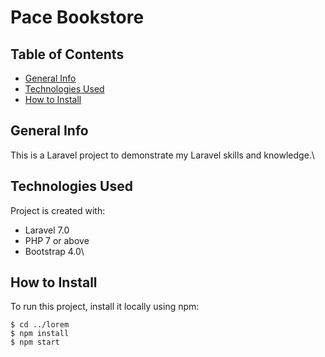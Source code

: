 # Pace Bookstore

## Table of Contents
* [General Info](#general-info)
* [Technologies Used](#technologies-used)
* [How to Install](#how-to-install)

## General Info
This is a Laravel project to demonstrate my Laravel skills and knowledge.\

## Technologies Used
Project is created with:
* Laravel 7.0
* PHP 7 or above
* Bootstrap 4.0\

## How to Install
To run this project, install it locally using npm:

```
$ cd ../lorem
$ npm install
$ npm start
```
